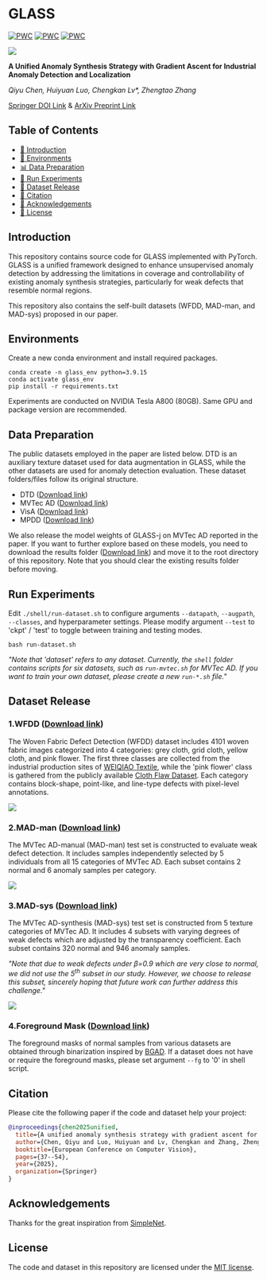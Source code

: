 # GLASS

[![PWC](https://img.shields.io/endpoint.svg?url=https://paperswithcode.com/badge/a-unified-anomaly-synthesis-strategy-with/anomaly-detection-on-mvtec-ad)](https://paperswithcode.com/sota/anomaly-detection-on-mvtec-ad?p=a-unified-anomaly-synthesis-strategy-with)
[![PWC](https://img.shields.io/endpoint.svg?url=https://paperswithcode.com/badge/a-unified-anomaly-synthesis-strategy-with/anomaly-detection-on-mpdd)](https://paperswithcode.com/sota/anomaly-detection-on-mpdd?p=a-unified-anomaly-synthesis-strategy-with)
[![PWC](https://img.shields.io/endpoint.svg?url=https://paperswithcode.com/badge/a-unified-anomaly-synthesis-strategy-with/anomaly-detection-on-wfdd)](https://paperswithcode.com/sota/anomaly-detection-on-wfdd?p=a-unified-anomaly-synthesis-strategy-with)

![](figures/GLASS_schematic.png)

**A Unified Anomaly Synthesis Strategy with Gradient Ascent for Industrial Anomaly Detection and Localization**

_Qiyu Chen, Huiyuan Luo, Chengkan Lv*, Zhengtao Zhang_

[Springer DOI Link](https://link.springer.com/chapter/10.1007/978-3-031-72855-6_3) & 
[ArXiv Preprint Link](https://arxiv.org/abs/2407.09359)

## Table of Contents
* [📖 Introduction](#introduction)
* [🔧 Environments](#environments)
* [📊 Data Preparation](#data-preparation)
* [🚀 Run Experiments](#run-experiments)
* [📂 Dataset Release](#dataset-release)
* [🔗 Citation](#citation)
* [🙏 Acknowledgements](#acknowledgements)
* [📜 License](#license)

## Introduction
This repository contains source code for GLASS implemented with PyTorch.
GLASS is a unified framework designed to enhance unsupervised anomaly detection
by addressing the limitations in coverage and controllability of existing anomaly synthesis strategies,
particularly for weak defects that resemble normal regions.

This repository also contains the self-built datasets (WFDD, MAD-man, and MAD-sys) proposed in our paper.

## Environments
Create a new conda environment and install required packages.
```
conda create -n glass_env python=3.9.15
conda activate glass_env
pip install -r requirements.txt
```
Experiments are conducted on NVIDIA Tesla A800 (80GB).
Same GPU and package version are recommended. 

## Data Preparation
The public datasets employed in the paper are listed below.
DTD is an auxiliary texture dataset used for data augmentation in GLASS,
while the other datasets are used for anomaly detection evaluation.
These dataset folders/files follow its original structure.

- DTD ([Download link](https://www.robots.ox.ac.uk/~vgg/data/dtd/))
- MVTec AD ([Download link](https://www.mvtec.com/company/research/datasets/mvtec-ad/))
- VisA ([Download link](https://github.com/amazon-science/spot-diff/))
- MPDD ([Download link](https://github.com/stepanje/MPDD/))

We also release the model weights of GLASS-j on MVTec AD reported in the paper.
If you want to further explore based on these models,
you need to download the results folder
([Download link](https://drive.google.com/drive/folders/1Hjlr-CcXwnhWfrWUCJJCooBI_pMP4N1C?usp=sharing))
and move it to the root directory of this repository.
Note that you should clear the existing results folder before moving.

## Run Experiments
Edit `./shell/run-dataset.sh` to configure arguments `--datapath`, `--augpath`, `--classes`, and hyperparameter settings.
Please modify argument `--test` to 'ckpt' / 'test' to toggle between training and testing modes.

```
bash run-dataset.sh
```

_"Note that 'dataset' refers to any dataset.
Currently, the `shell` folder contains scripts for six datasets,
such as `run-mvtec.sh` for MVTec AD. If you want to train your own dataset,
please create a new `run-*.sh` file."_

## Dataset Release
### 1.WFDD ([Download link](https://drive.google.com/file/d/1P8yfNnfoFsb0Lv-HRzkPQ2nD9qsL--Vk/view?usp=sharing/))
The Woven Fabric Defect Detection (WFDD) dataset includes 4101 woven fabric images categorized into 4 categories:
grey cloth, grid cloth, yellow cloth, and pink flower.
The first three classes are collected from the industrial production sites of [WEIQIAO Textile](http://www.wqfz.com/en/),
while the 'pink flower' class is gathered from the publicly available
[Cloth Flaw Dataset](https://tianchi.aliyun.com/dataset/79336?lang=en-us/).
Each category contains block-shape, point-like, and line-type defects with pixel-level annotations.

![](figures/WFDD_samples.png)

### 2.MAD-man ([Download link](https://drive.google.com/file/d/1HJmw7hSmrS0NMxfAjDltF4cXlN5S96Iz/view?usp=sharing/))
The MVTec AD-manual (MAD-man) test set is constructed to evaluate weak defect detection.
It includes samples independently selected by 5 individuals from all 15 categories of MVTec AD.
Each subset contains 2 normal and 6 anomaly samples per category.

![](figures/MAD-man_samples.png)

### 3.MAD-sys ([Download link](https://drive.google.com/file/d/1uLGWmOc4D9PuQawE-2nFS3p6XQzKrVsn/view?usp=sharing/))
The MVTec AD-synthesis (MAD-sys) test set is constructed from 5 texture categories of MVTec AD.
It includes 4 subsets with varying degrees of weak defects which are adjusted by the transparency coefficient.
Each subset contains 320 normal and 946 anomaly samples.

_"Note that due to weak defects under &beta;=0.9 which are very close to normal,
we did not use the 5<sup>th</sup> subset in our study.
However, we choose to release this subset,
sincerely hoping that future work can further address this challenge."_

![](figures/MAD-sys_samples.png)

### 4.Foreground Mask ([Download link](https://drive.google.com/file/d/1Fn84QCfMtgBGEDcmY44v97Ci8wwpABK8/view?usp=sharing/))
The foreground masks of normal samples from various datasets are obtained through binarization
inspired by [BGAD](https://github.com/xcyao00/BGAD/).
If a dataset does not have or require the foreground masks,
please set argument `--fg` to '0' in shell script.

## Citation
Please cite the following paper if the code and dataset help your project:

```bibtex
@inproceedings{chen2025unified,
  title={A unified anomaly synthesis strategy with gradient ascent for industrial anomaly detection and localization},
  author={Chen, Qiyu and Luo, Huiyuan and Lv, Chengkan and Zhang, Zhengtao},
  booktitle={European Conference on Computer Vision},
  pages={37--54},
  year={2025},
  organization={Springer}
}
```

## Acknowledgements
Thanks for the great inspiration from [SimpleNet](https://github.com/DonaldRR/SimpleNet/).

## License
The code and dataset in this repository are licensed under the [MIT license](https://mit-license.org/).
